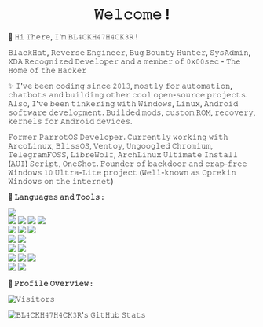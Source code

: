 <h1 align="center">𝚆𝚎𝚕𝚌𝚘𝚖𝚎 !</h1>

👋 𝙷𝚒 𝚃𝚑𝚎𝚛𝚎, 𝙸'𝚖 𝙱𝙻𝟺𝙲𝙺𝙷𝟺𝟽𝙷𝟺𝙲𝙺𝟹𝚁 !

𝙱𝚕𝚊𝚌𝚔𝙷𝚊𝚝, 𝚁𝚎𝚟𝚎𝚛𝚜𝚎 𝙴𝚗𝚐𝚒𝚗𝚎𝚎𝚛, 𝙱𝚞𝚐 𝙱𝚘𝚞𝚗𝚝𝚢 𝙷𝚞𝚗𝚝𝚎𝚛, 𝚂𝚢𝚜𝙰𝚍𝚖𝚒𝚗, 𝚇𝙳𝙰 𝚁𝚎𝚌𝚘𝚐𝚗𝚒𝚣𝚎𝚍 𝙳𝚎𝚟𝚎𝚕𝚘𝚙𝚎𝚛 𝚊𝚗𝚍 𝚊 𝚖𝚎𝚖𝚋𝚎𝚛 𝚘𝚏 𝟶𝚡𝟶𝟶𝚜𝚎𝚌 - 𝚃𝚑𝚎 𝙷𝚘𝚖𝚎 𝚘𝚏 𝚝𝚑𝚎 𝙷𝚊𝚌𝚔𝚎𝚛

✨ 𝙸'𝚟𝚎 𝚋𝚎𝚎𝚗 𝚌𝚘𝚍𝚒𝚗𝚐 𝚜𝚒𝚗𝚌𝚎 𝟸𝟶𝟷𝟹, 𝚖𝚘𝚜𝚝𝚕𝚢 𝚏𝚘𝚛 𝚊𝚞𝚝𝚘𝚖𝚊𝚝𝚒𝚘𝚗, 𝚌𝚑𝚊𝚝𝚋𝚘𝚝𝚜 𝚊𝚗𝚍 𝚋𝚞𝚒𝚕𝚍𝚒𝚗𝚐 𝚘𝚝𝚑𝚎𝚛 𝚌𝚘𝚘𝚕 𝚘𝚙𝚎𝚗-𝚜𝚘𝚞𝚛𝚌𝚎 𝚙𝚛𝚘𝚓𝚎𝚌𝚝𝚜. 𝙰𝚕𝚜𝚘, 𝙸'𝚟𝚎 𝚋𝚎𝚎𝚗 𝚝𝚒𝚗𝚔𝚎𝚛𝚒𝚗𝚐 𝚠𝚒𝚝𝚑 𝚆𝚒𝚗𝚍𝚘𝚠𝚜, 𝙻𝚒𝚗𝚞𝚡, 𝙰𝚗𝚍𝚛𝚘𝚒𝚍 𝚜𝚘𝚏𝚝𝚠𝚊𝚛𝚎 𝚍𝚎𝚟𝚎𝚕𝚘𝚙𝚖𝚎𝚗𝚝. 𝙱𝚞𝚒𝚕𝚍𝚎𝚍 𝚖𝚘𝚍𝚜, 𝚌𝚞𝚜𝚝𝚘𝚖 𝚁𝙾𝙼, 𝚛𝚎𝚌𝚘𝚟𝚎𝚛𝚢, 𝚔𝚎𝚛𝚗𝚎𝚕𝚜 𝚏𝚘𝚛 𝙰𝚗𝚍𝚛𝚘𝚒𝚍 𝚍𝚎𝚟𝚒𝚌𝚎𝚜.

𝙵𝚘𝚛𝚖𝚎𝚛 𝙿𝚊𝚛𝚛𝚘𝚝𝙾𝚂 𝙳𝚎𝚟𝚎𝚕𝚘𝚙𝚎𝚛. 𝙲𝚞𝚛𝚛𝚎𝚗𝚝𝚕𝚢 𝚠𝚘𝚛𝚔𝚒𝚗𝚐 𝚠𝚒𝚝𝚑 𝙰𝚛𝚌𝚘𝙻𝚒𝚗𝚞𝚡, 𝙱𝚕𝚒𝚜𝚜𝙾𝚂, 𝚅𝚎𝚗𝚝𝚘𝚢, 𝚄𝚗𝚐𝚘𝚘𝚐𝚕𝚎𝚍 𝙲𝚑𝚛𝚘𝚖𝚒𝚞𝚖, 𝚃𝚎𝚕𝚎𝚐𝚛𝚊𝚖𝙵𝙾𝚂𝚂, 𝙻𝚒𝚋𝚛𝚎𝚆𝚘𝚕𝚏, 𝙰𝚛𝚌𝚑𝙻𝚒𝚗𝚞𝚡 𝚄𝚕𝚝𝚒𝚖𝚊𝚝𝚎 𝙸𝚗𝚜𝚝𝚊𝚕𝚕 (𝙰𝚄𝙸) 𝚂𝚌𝚛𝚒𝚙𝚝, 𝙾𝚗𝚎𝚂𝚑𝚘𝚝. 𝙵𝚘𝚞𝚗𝚍𝚎𝚛 𝚘𝚏 𝚋𝚊𝚌𝚔𝚍𝚘𝚘𝚛 𝚊𝚗𝚍 𝚌𝚛𝚊𝚙-𝚏𝚛𝚎𝚎 𝚆𝚒𝚗𝚍𝚘𝚠𝚜 𝟷𝟶 𝚄𝚕𝚝𝚛𝚊-𝙻𝚒𝚝𝚎 𝚙𝚛𝚘𝚓𝚎𝚌𝚝 (𝚆𝚎𝚕𝚕-𝚔𝚗𝚘𝚠𝚗 𝚊𝚜 𝙾𝚙𝚛𝚎𝚔𝚒𝚗 𝚆𝚒𝚗𝚍𝚘𝚠𝚜 𝚘𝚗 𝚝𝚑𝚎 𝚒𝚗𝚝𝚎𝚛𝚗𝚎𝚝)

**:wrench: 𝙻𝚊𝚗𝚐𝚞𝚊𝚐𝚎𝚜 𝚊𝚗𝚍 𝚃𝚘𝚘𝚕𝚜 :**

<img src="https://img.shields.io/badge/-Python-3776AB?style=for-the-badge&logo=python&logoColor=white"> <br />
<img src="https://img.shields.io/badge/-HTML5-E34F26?style=for-the-badge&logo=html5&logoColor=white"> <img
    src="https://img.shields.io/badge/-CSS3-1572B6?style=for-the-badge&logo=css3&logoColor=white"> <img
    src="https://img.shields.io/badge/-Bootstrap-563D7C?style=for-the-badge&logo=bootstrap&logoColor=white"> <img
    src="https://img.shields.io/badge/-JavaScript-black?style=for-the-badge&logo=javascript&logoColor=eed718"> <br />
<img src="https://img.shields.io/badge/-Linux-black?style=for-the-badge&logo=Linux&logoColor=white"> <img
    src="https://img.shields.io/badge/-Windows-0078D6?style=for-the-badge&logo=Windows"> <img
    src="https://img.shields.io/badge/-Android-black?style=for-the-badge&logo=android"> <br />
<img src="https://img.shields.io/badge/-SQLite-003B57?style=for-the-badge&logo=SQLite&logoColor=white"> <img
    src="https://img.shields.io/badge/-MariaDB-003545?style=for-the-badge&logo=MariaDB"> <br />
<img src="https://img.shields.io/badge/-Git-F05032?style=for-the-badge&logo=Git&logoColor=white"> <img
    src="https://img.shields.io/badge/-Terminal-black?style=for-the-badge&logo=GNU%20Bash&logoColor=white"> <br />
<img src="https://img.shields.io/badge/-Travis%20CI-dfd896?style=for-the-badge&logo=Travis%20CI&logoColor=92232c"> <img
    src="https://img.shields.io/badge/-CircleCI-343434?style=for-the-badge&logo=CircleCI"> <img
    src="https://img.shields.io/badge/-Drone%20CI-212121?style=for-the-badge&logo=Drone"> <br />
<img src="https://img.shields.io/badge/-Jekyll-CC0000?style=for-the-badge&logo=Jekyll&logoColor=white"> <img
    src="https://img.shields.io/badge/-Markdown-000000?style=for-the-badge&logo=Markdown"> <br />

**:pushpin: 𝙿𝚛𝚘𝚏𝚒𝚕𝚎 𝙾𝚟𝚎𝚛𝚟𝚒𝚎𝚠 :**

![𝚅𝚒𝚜𝚒𝚝𝚘𝚛𝚜](https://visitor-badge.laobi.icu/badge?page_id=BL4CKH47H4CK3R.BL4CKH47H4CK3R&title=𝚅𝚒𝚜𝚒𝚝𝚘𝚛𝚜)

![𝙱𝙻𝟺𝙲𝙺𝙷𝟺𝟽𝙷𝟺𝙲𝙺𝟹𝚁'𝚜 𝙶𝚒𝚝𝙷𝚞𝚋 𝚂𝚝𝚊𝚝𝚜](https://github-readme-stats.vercel.app/api?username=BL4CKH47H4CK3R&show_icons=true&count_private=true&theme=algolia)
